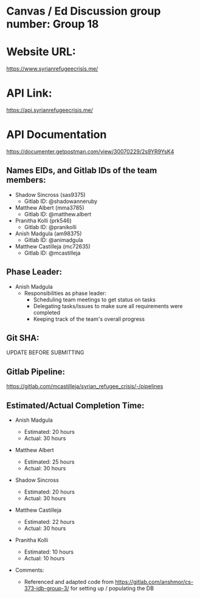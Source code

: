 # Canvas / Ed Discussion group number: Group 18

# Website URL:
https://www.syrianrefugeecrisis.me/

# API Link:
https://api.syrianrefugeecrisis.me/

# API Documentation
https://documenter.getpostman.com/view/30070229/2s9YR9YsK4

## Names EIDs, and Gitlab IDs of the team members:
* Shadow Sincross (sas9375)
    * Gitlab ID: @shadowanneruby
* Matthew Albert (mma3785)
    * Gitlab ID: @matthew.albert
* Pranitha Kolli (prk546)
    * Gitlab ID: @pranikolli
* Anish Madgula (am98375)
    * Gitlab ID: @animadgula
* Matthew Castilleja (mc72635)
    * Gitlab ID: @mcastilleja

## Phase Leader:
* Anish Madgula
    * Responsibilities as phase leader:
        * Scheduling team meetings to get status on tasks
        * Delegating tasks/issues to make sure all requirements were completed
        * Keeping track of the team's overall progress

## Git SHA:
UPDATE BEFORE SUBMITTING

## Gitlab Pipeline:
https://gitlab.com/mcastilleja/syrian_refugee_crisis/-/pipelines

## Estimated/Actual Completion Time:
* Anish Madgula
    * Estimated: 20 hours
    * Actual: 30 hours
* Matthew Albert
    * Estimated: 25 hours
    * Actual: 30 hours
* Shadow Sincross
    * Estimated: 20 hours
    * Actual: 30 hours
* Matthew Castilleja
    * Estimated: 22 hours
    * Actual: 30 hours
* Pranitha Kolli
    * Estimated: 10 hours
    * Actual: 10 hours

* Comments: 
    - Referenced and adapted code from https://gitlab.com/anshmor/cs-373-idb-group-3/ for setting up / populating the DB